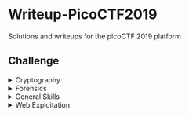 # Writeup-PicoCTF2019

Solutions and writeups for the picoCTF 2019 platform

## Challenge


<details>

<summary>Cryptography</summary>

### Cryptography
| Cryptography  |
| ------------- |
| [13](/Cryptography/13/README.md)|
| [Easy1](/Cryptography/Easy1/README.md)|
| [Flags](/Cryptography/Flags/README.md)|
| [Mr-Worldwide](/Cryptography/Mr-Worldwide/README.md)|
| [Tapping](/Cryptography/Tapping/README.md)|
| [The Numbers](/Cryptography/The%20Numbers/README.md)|
| [caesar](/Cryptography/caesar/README.md)|
| [la cifra de](/Cryptography/la%20cifra%20de/README.md)|
| [waves over lambda](/Cryptography/waves%20over%20lambda/README.md)|

</details>

<details>

<summary>Forensics</summary>

### Forensics
| Forensics  |
| ------------- |
| [Glory of the Garden](/Forensics/Glory%20of%20The%20Garden/README.md)|
| [So Meta](/Forensics/So%20Meta/README.md)|
| [What Lies Within](/Forensics/What%20Lies%20Within/README.md)|
| [WhitePages](/Forensics/WhitePages/README.md)|
| [extensions](/Forensics/extensions/README.md)|
| [m00nwalk](/Forensics/m00nwalk/README.md)|
| [m00nwalk2](/Forensics/m00nwalk2/README.md)|
| [shark on wire 1](/Forensics/shark%20on%20wire%201/README.md)|
| [shark on wire 2](/Forensics/shark%20on%20wire%202/README.md)|

</details>

<details>

<summary>General Skills</summary>

### General Skills
| General Skills  |
| ------------- |
| [1_wanna_b3_a_r0ck5tar](/General%20Skills/1_wanna_b3_a_r0ck5tar/README.md)|
| [2Warm](/General%20Skills/2Warm/README.md)|
| [Based](/General%20Skills/Based/README.md)|
| [Bases](/General%20Skills/Bases/README.md)|
| [First Grep](/General%20Skills/First%20Grep/README.md)|
| [Lets Warm Up](/General%20Skills/Lets%20Warm%20Up/README.md)|
| [mus1c](/General%20Skills/mus1c/README.md)|
| [plumbing](/General%20Skills/plumbing/README.md)|
| [strings it](/General%20Skills/strings%20it/README.md)|
| [Warmed Up](/General%20Skills/Warmed%20Up/README.md)|
| [what's a net cat](/General%20Skills/what's%20a%20net%20cat/README.md)|

</details>

<details>

<summary>Web Exploitation</summary>

### Web Exploitation
| Web Exploitation  |
| ------------- |
| [Client-side-again](/Web%20Exploitation/Client-side-again/README.md)|
| [dont-use-client-side](/Web%20Exploitation/dont-use-client-side/README.md)|
| [Insp3ct0r](/Web%20Exploitation/Insp3ct0r/README.md)|
| [Irish-Name-Repo 1](/Web%20Exploitation/Irish-Name-Repo%201/README.md)|
| [Irish-Name-Repo 2](/Web%20Exploitation/Irish-Name-Repo%202/README.md)|
| [Irish-Name-Repo 3](/Web%20Exploitation/Irish-Name-Repo%203/README.md)|
| [logon](/Web%20Exploitation/logon/README.md)|
| [picobrowser](/Web%20Exploitation/picobrowser/README.md)|
| [where are the robots](/Web%20Exploitation/where%20are%20the%20robots/README.md)|

</details>




